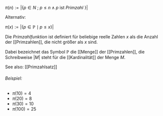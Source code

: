 
$\pi (n) := | \{ p ∈ N \:;\: p ≤ n \wedge p$ ist *Primzahl* $\} |$

Alternativ:

${\displaystyle \pi (x):=\left|\{p\in \mathbb {P} \mid p\leq x\}\right|}$

Die *Primzahlfunktion* ist definiert für beliebige reelle Zahlen $x$ als die Anzahl der [[Primzahlen]], die nicht größer als $x$ sind.

Dabei bezeichnet das Symbol $\mathbb P$ die [[Menge]] der [[Primzahlen]], die Schreibweise $\left|M\right|$ steht für die [[Kardinalität]] der Menge $M$.

See also: [[Primzahlsatz]]
###### Beispiel:  
- $\pi(10) = 4$
- $π(20) = 8$
- $π(30) = 10$
- $π(100) = 25$
